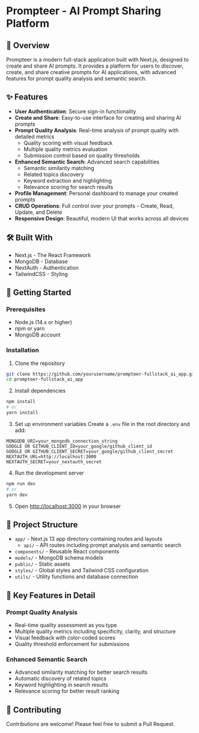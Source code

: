 # Prompteer - AI Prompt Sharing Platform

## 🌟 Overview
Prompteer is a modern full-stack application built with Next.js, designed to create and share AI prompts. It provides a platform for users to discover, create, and share creative prompts for AI applications, with advanced features for prompt quality analysis and semantic search.

## ✨ Features
- **User Authentication**: Secure sign-in functionality
- **Create and Share**: Easy-to-use interface for creating and sharing AI prompts
- **Prompt Quality Analysis**: Real-time analysis of prompt quality with detailed metrics
  - Quality scoring with visual feedback
  - Multiple quality metrics evaluation
  - Submission control based on quality thresholds
- **Enhanced Semantic Search**: Advanced search capabilities
  - Semantic similarity matching
  - Related topics discovery
  - Keyword extraction and highlighting
  - Relevance scoring for search results
- **Profile Management**: Personal dashboard to manage your created prompts
- **CRUD Operations**: Full control over your prompts - Create, Read, Update, and Delete
- **Responsive Design**: Beautiful, modern UI that works across all devices

## 🛠️ Built With
- Next.js - The React Framework
- MongoDB - Database
- NextAuth - Authentication
- TailwindCSS - Styling

## 🚀 Getting Started

### Prerequisites
- Node.js (14.x or higher)
- npm or yarn
- MongoDB account

### Installation
1. Clone the repository
```bash
git clone https://github.com/yourusername/prompteer-fullstack_ai_app.git
cd prompteer-fullstack_ai_app
```

2. Install dependencies
```bash
npm install
# or
yarn install
```

3. Set up environment variables
Create a `.env` file in the root directory and add:
```env
MONGODB_URI=your_mongodb_connection_string
GOOGLE OR GITHUB_CLIENT_ID=your_google/github_client_id
GOOGLE OR GITHUB_CLIENT_SECRET=your_google/github_client_secret
NEXTAUTH_URL=http://localhost:3000
NEXTAUTH_SECRET=your_nextauth_secret
```

4. Run the development server
```bash
npm run dev
# or
yarn dev
```

5. Open [http://localhost:3000](http://localhost:3000) in your browser

## 📝 Project Structure
- `app/` - Next.js 13 app directory containing routes and layouts
  - `api/` - API routes including prompt analysis and semantic search
- `components/` - Reusable React components
- `models/` - MongoDB schema models
- `public/` - Static assets
- `styles/` - Global styles and Tailwind CSS configuration
- `utils/` - Utility functions and database connection

## 🎯 Key Features in Detail

### Prompt Quality Analysis
- Real-time quality assessment as you type
- Multiple quality metrics including specificity, clarity, and structure
- Visual feedback with color-coded scores
- Quality threshold enforcement for submissions

### Enhanced Semantic Search
- Advanced similarity matching for better search results
- Automatic discovery of related topics
- Keyword highlighting in search results
- Relevance scoring for better result ranking

## 🤝 Contributing
Contributions are welcome! Please feel free to submit a Pull Request.

